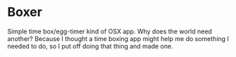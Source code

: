 Boxer
=====

Simple time box/egg-timer kind of OSX app. Why does the world need another? Because I thought a time boxing app might help me do something I needed to do, so I put off doing that thing and made one.